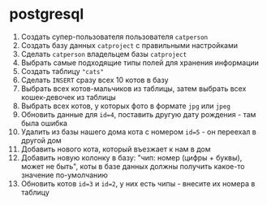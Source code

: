 # postgresql


1. Создать супер-пользователя пользователя `catperson`
2. Создать базу данных `catproject` с правильными настройками
3. Сделать `catperson` владельцем базы `catproject`
4. Выбрать самые подходящие типы полей для хранения информации
5. Создать таблицу `"cats"`
6. Сделать `INSERT` сразу всех 10 котов в базу
7. Выбрать всех котов-мальчиков из таблицы, затем выбрать всех кошек-девочек из таблицы
8. Выбрать всех котов, у которых фото в формате `jpg` или `jpeg`
9. Обновить данные для `id=4`, поставить другую дату рождения - там была ошибка
10. Удалить из базы нашего дома кота с номером `id=5` - он переехал в другой дом
11. Добавить нового кота, который въезжает к нам в дом
12. Добавить новую колонку в базу: "чип: номер (цифры + буквы), может не быть", коты в базе данных должны получить какое-то значение по-умолчанию
13. Обновить котов `id=3` и `id=2`, у них есть чипы - внесите их номера в таблицу
